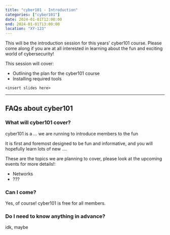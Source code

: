```yaml
---
title: "cyber101 - Introduction"
categories: ["cyber101"]
date: 2024-01-01T12:00:00
end: 2024-01-01T13:00:00
location: "XY-123"
---
```


This will be the introduction session for this years' cyber101 course. Please come along if you are at all interested in learning about the fun and exciting world of cybersecurity!

This session will cover:
* Outlining the plan for the cyber101 course
* Installing required tools

`<insert slides here>`

***

## FAQs about cyber101

### What will cyber101 cover?

cyber101 is a ... we are running to introduce members to the fun

It is first and foremost designed to be fun and informative, and you will hopefully learn lots of new ....

These are the topics we are planning to cover, please look at the upcoming events for more details!:

* Networks
* ???

### Can I come?

Yes, of course! cyber101 is free for all members.

### Do I need to know anything in advance?

idk, maybe
